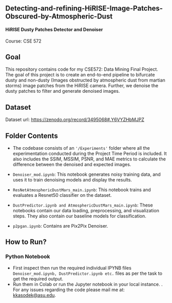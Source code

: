 ## Detecting-and-refining-HiRISE-Image-Patches-Obscured-by-Atmospheric-Dust
#### HiRISE Dusty Patches Detector and Denoiser
Course: CSE 572

## Goal
This repository contains code for my CSE572: Data Mining Final Project. The goal of this project is to create an end-to-end pipeline to bifurcate dusty and non-dusty (Images obstructed by atmospheric dust from martian storms) image patches from the HiRISE camera. Further, we denoise the dusty patches to filter and generate denoised images.

## Dataset
Dataset url: https://zenodo.org/record/3495068#.Y6VYZHbMJPZ

## Folder Contents
* The codebase consists of an `'/Experiments'` folder where all the experimentation conducted during the Project Time Period is included. It also includes the SSIM, MSSIM, PSNR, and MAE metrics to calculate the difference between the denoised and expected images. 

* `Denoiser_mod.ipynb`: This notebook generates noisy training data, and uses it to train denoising models and display the results.
* `ResNetAtmosphericDustMars_main.ipynb`: This notebook trains and evaluates a Resnet50 classifier on the dataset.
* `DustPredictor.ipynb and AtmosphericDustMars_main.ipynb`: These notebooks contain our data loading, preprocessing, and visualization steps. They also contain our baseline models for classification.
* `p2pgan.ipynb`: Contains are Pix2Pix Denoiser.

## How to Run?

### Python Notebook
* First inspect then run the required individual IPYNB files `Denoiser_mod.ipynb, DustPredictor.ipynb etc.` files as per the task to get the required output.
* Run them in Colab or run the Jupyter notebook in your local instance. . For any issues regarding the code please mail me at: kkasodek@asu.edu.
